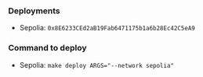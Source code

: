 ### Deployments

 - Sepolia: `0x8E6233CEd2aB19Fab6471175b1a6b28Ec42C5eA9`
 
### Command to deploy

 - Sepolia: `make deploy ARGS="--network sepolia"`